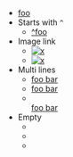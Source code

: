 
- [foo](/url)
- Starts with `^`
    - [^foo](/url)
- Image link
  - [![x](x.png)](/url)
  - [![x]](/url)
- Multi lines
  - [foo
      bar](/url)
  - [
      foo
      bar
    ](/url)
  - [  
      foo
      bar  
    ](/url)
- Empty
  - [](/url)
  - [ ](/url)
  - [      ](/url)

[x]: /url
